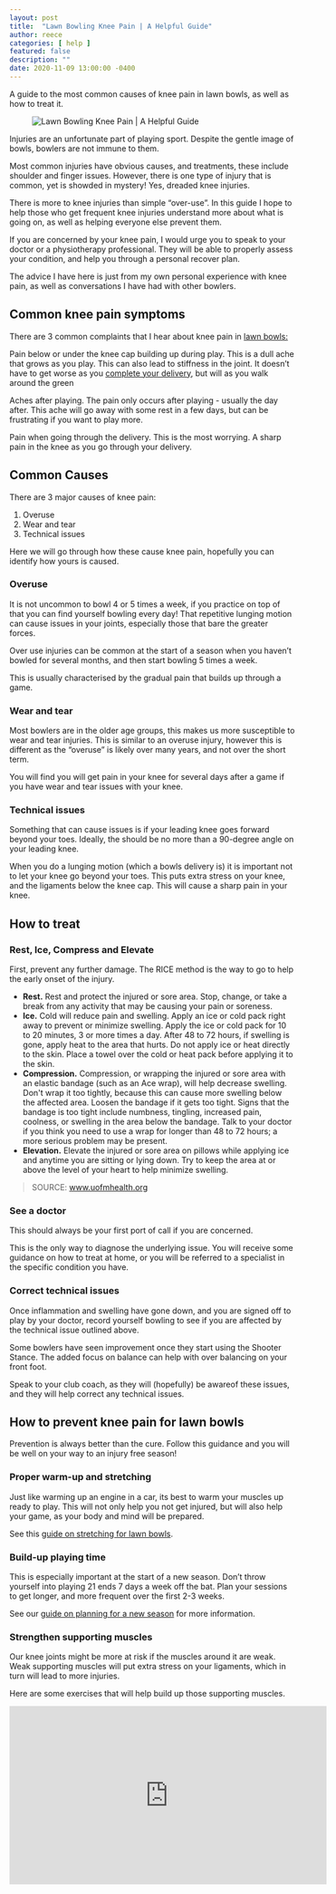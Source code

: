 ```yaml
---
layout: post
title:  "Lawn Bowling Knee Pain | A Helpful Guide"
author: reece
categories: [ help ]
featured: false
description: ""
date: 2020-11-09 13:00:00 -0400
---
```

    

<!-- wp:paragraph -->
<p xmlns="http://www.w3.org/1999/xhtml">A guide to the most common causes of knee pain in lawn bowls, as well as how to treat it.</p>
<!-- /wp:paragraph -->

<!-- wp:image {"id":204,"sizeSlug":"full","linkDestination":"none"} -->
<figure class="wp-block-image size-full"><img src="/img/posts/lawn-bowls-knee-pain.jpeg" alt="Lawn Bowling Knee Pain | A Helpful Guide" class="wp-image-204"/></figure>
<!-- /wp:image -->

<!-- wp:paragraph -->
<p>Injuries are an unfortunate part of playing sport. Despite the gentle image of bowls, bowlers are not immune to them.</p>
<!-- /wp:paragraph -->

<!-- wp:paragraph -->
<p>Most common injuries have obvious causes, and treatments, these include shoulder and finger issues. However, there is one type of injury that is common, yet is showded in mystery! Yes, dreaded knee injuries.</p>
<!-- /wp:paragraph -->

<!-- wp:paragraph -->
<p>There is more to knee injuries than simple “over-use”. In this guide I hope to help those who get frequent knee injuries understand more about what is going on, as well as helping everyone else prevent them.</p>
<!-- /wp:paragraph -->

<!-- wp:paragraph -->
<p>If you are concerned by your knee pain, I would urge you to speak to your doctor or a physiotherapy professional. They will be able to properly assess your condition, and help you through a personal recover plan.</p>
<!-- /wp:paragraph -->

<!-- wp:paragraph -->
<p>The advice I have here is just from my own personal experience with knee pain, as well as conversations I have had with other bowlers.</p>
<!-- /wp:paragraph -->

<!-- wp:heading -->
<h2><a href="#common-knee-pain-symptoms"></a>Common knee pain symptoms</h2>
<!-- /wp:heading -->

<!-- wp:paragraph -->
<p>There are 3 common complaints that I hear about knee pain in <a href="https://www.jackhighbowls.com/help/is-lawn-bowls-dangerous/">lawn bowls:</a></p>
<!-- /wp:paragraph -->

<!-- wp:paragraph -->
<p>Pain below or under the knee cap building up during play. This is a dull ache that grows as you play. This can also lead to stiffness in the joint. It doesn’t have to get worse as you <a href="https://www.jackhighbowls.com/help/5-fundamental-ways-to-improve-your-lawn-bowls-delivery/">complete your delivery</a>, but will as you walk around the green</p>
<!-- /wp:paragraph -->

<!-- wp:paragraph -->
<p>Aches after playing. The pain only occurs after playing - usually the day after. This ache will go away with some rest in a few days, but can be frustrating if you want to play more.</p>
<!-- /wp:paragraph -->

<!-- wp:paragraph -->
<p>Pain when going through the delivery. This is the most worrying. A sharp pain in the knee as you go through your delivery.</p>
<!-- /wp:paragraph -->

<!-- wp:heading -->
<h2><a href="#common-causes"></a>Common Causes</h2>
<!-- /wp:heading -->

<!-- wp:paragraph -->
<p>There are 3 major causes of knee pain:</p>
<!-- /wp:paragraph -->

<!-- wp:list {"ordered":true} -->
<ol><li>Overuse</li><li>Wear and tear</li><li>Technical issues</li></ol>
<!-- /wp:list -->

<!-- wp:paragraph -->
<p>Here we will go through how these cause knee pain, hopefully you can identify how yours is caused.</p>
<!-- /wp:paragraph -->

<!-- wp:heading {"level":3} -->
<h3><a href="#overuse"></a>Overuse</h3>
<!-- /wp:heading -->

<!-- wp:paragraph -->
<p>It is not uncommon to bowl 4 or 5 times a week, if you practice on top of that you can find yourself bowling every day! That repetitive lunging motion can cause issues in your joints, especially those that bare the greater forces.</p>
<!-- /wp:paragraph -->

<!-- wp:paragraph -->
<p>Over use injuries can be common at the start of a season when you haven’t bowled for several months, and then start bowling 5 times a week.</p>
<!-- /wp:paragraph -->

<!-- wp:paragraph -->
<p>This is usually characterised by the gradual pain that builds up through a game.</p>
<!-- /wp:paragraph -->

<!-- wp:heading {"level":3} -->
<h3><a href="#wear-and-tear"></a>Wear and tear</h3>
<!-- /wp:heading -->

<!-- wp:paragraph -->
<p>Most bowlers are in the older age groups, this makes us more susceptible to wear and tear injuries. This is similar to an overuse injury, however this is different as the “overuse” is likely over many years, and not over the short term.</p>
<!-- /wp:paragraph -->

<!-- wp:paragraph -->
<p>You will find you will get pain in your knee for several days after a game if you have wear and tear issues with your knee.</p>
<!-- /wp:paragraph -->

<!-- wp:heading {"level":3} -->
<h3><a href="#technical-issues"></a>Technical issues</h3>
<!-- /wp:heading -->

<!-- wp:paragraph -->
<p>Something that can cause issues is if your leading knee goes forward beyond your toes. Ideally, the should be no more than a 90-degree angle on your leading knee.</p>
<!-- /wp:paragraph -->

<!-- wp:paragraph -->
<p>When you do a lunging motion (which a bowls delivery is) it is important not to let your knee go beyond your toes. This puts extra stress on your knee, and the ligaments below the knee cap. This will cause a sharp pain in your knee.</p>
<!-- /wp:paragraph -->

<!-- wp:heading -->
<h2><a href="#how-to-treat"></a>How to treat</h2>
<!-- /wp:heading -->

<!-- wp:heading {"level":3} -->
<h3><a href="#rest-ice-compress-and-elevate"></a>Rest, Ice, Compress and Elevate</h3>
<!-- /wp:heading -->

<!-- wp:paragraph -->
<p>First, prevent any further damage. The RICE method is the way to go to help the early onset of the injury.</p>
<!-- /wp:paragraph -->

<!-- wp:list -->
<ul><li><strong>Rest.</strong> Rest and protect the injured or sore area. Stop, change, or take a break from any activity that may be causing your pain or soreness.</li><li><strong>Ice.</strong> Cold will reduce pain and swelling. Apply an ice or cold pack right away to prevent or minimize swelling. Apply the ice or cold pack for 10 to 20 minutes, 3 or more times a day. After 48 to 72 hours, if swelling is gone, apply heat to the area that hurts. Do not apply ice or heat directly to the skin. Place a towel over the cold or heat pack before applying it to the skin.</li><li><strong>Compression.</strong> Compression, or wrapping the injured or sore area with an elastic bandage (such as an Ace wrap), will help decrease swelling. Don't wrap it too tightly, because this can cause more swelling below the affected area. Loosen the bandage if it gets too tight. Signs that the bandage is too tight include numbness, tingling, increased pain, coolness, or swelling in the area below the bandage. Talk to your doctor if you think you need to use a wrap for longer than 48 to 72 hours; a more serious problem may be present.</li><li><strong>Elevation.</strong> Elevate the injured or sore area on pillows while applying ice and anytime you are sitting or lying down. Try to keep the area at or above the level of your heart to help minimize swelling.</li></ul>
<!-- /wp:list -->

<!-- wp:quote -->
<blockquote class="wp-block-quote"><p>SOURCE: <a href="#:~:text=As%20soon%20as%20possible%20after,the%20injured%20or%20sore%20area">www.uofmhealth.org</a></p></blockquote>
<!-- /wp:quote -->

<!-- wp:heading {"level":3} -->
<h3><a href="#see-a-doctor"></a>See a doctor</h3>
<!-- /wp:heading -->

<!-- wp:paragraph -->
<p>This should always be your first port of call if you are concerned.</p>
<!-- /wp:paragraph -->

<!-- wp:paragraph -->
<p>This is the only way to diagnose the underlying issue. You will receive some guidance on how to treat at home, or you will be referred to a specialist in the specific condition you have.</p>
<!-- /wp:paragraph -->

<!-- wp:heading {"level":3} -->
<h3><a href="#correct-technical-issues"></a>Correct technical issues</h3>
<!-- /wp:heading -->

<!-- wp:paragraph -->
<p>Once inflammation and swelling have gone down, and you are signed off to play by your doctor, record yourself bowling to see if you are affected by the technical issue outlined above.</p>
<!-- /wp:paragraph -->

<!-- wp:paragraph -->
<p>Some bowlers have seen improvement once they start using the Shooter Stance. The added focus on balance can help with over balancing on your front foot.</p>
<!-- /wp:paragraph -->

<!-- wp:paragraph -->
<p>Speak to your club coach, as they will (hopefully) be awareof these issues, and they will help correct any technical issues.</p>
<!-- /wp:paragraph -->

<!-- wp:heading -->
<h2><a href="#how-to-prevent-knee-pain-for-lawn-bowls"></a>How to prevent knee pain for lawn bowls</h2>
<!-- /wp:heading -->

<!-- wp:paragraph -->
<p>Prevention is always better than the cure. Follow this guidance and you will be well on your way to an injury free season!</p>
<!-- /wp:paragraph -->

<!-- wp:heading {"level":3} -->
<h3><a href="#proper-warm-up-and-stretching"></a>Proper warm-up and stretching</h3>
<!-- /wp:heading -->

<!-- wp:paragraph -->
<p>Just like warming up an engine in a car, its best to warm your muscles up ready to play. This will not only help you not get injured, but will also help your game, as your body and mind will be prepared.</p>
<!-- /wp:paragraph -->

<!-- wp:paragraph -->
<p>See this <a href="https://assets.sportstg.com/assets/console/document/documents/Simple%20Tips%20and%20Exercises%20for%20Lawn%20Bowls%20to%20prevent%20injury.pdf">guide on stretching for lawn bowls</a>.</p>
<!-- /wp:paragraph -->

<!-- wp:heading {"level":3} -->
<h3><a href="#build-up-playing-time"></a>Build-up playing time</h3>
<!-- /wp:heading -->

<!-- wp:paragraph -->
<p>This is especially important at the start of a new season. Don’t throw yourself into playing 21 ends 7 days a week off the bat. Plan your sessions to get longer, and more frequent over the first 2-3 weeks.</p>
<!-- /wp:paragraph -->

<!-- wp:paragraph -->
<p>See our <a href="https://www.jackhighbowls.com/help/how-to-prepare-for-a-new-lawn-bowls-season/">guide on planning for a new season</a> for more information.</p>
<!-- /wp:paragraph -->

<!-- wp:heading {"level":3} -->
<h3><a href="#strengthen-supporting-muscles"></a>Strengthen supporting muscles</h3>
<!-- /wp:heading -->

<!-- wp:paragraph -->
<p>Our knee joints might be more at risk if the muscles around it are weak. Weak supporting muscles will put extra stress on your ligaments, which in turn will lead to more injuries.</p>
<!-- /wp:paragraph -->

<!-- wp:paragraph -->
<p>Here are some exercises that will help build up those supporting muscles.</p>
<!-- /wp:paragraph -->

<!-- wp:html -->
<iframe width="560" height="315" src="https://www.youtube.com/embed/ks6lsW2vkOw" frameborder="0" allow="accelerometer; autoplay; clipboard-write; encrypted-media; gyroscope; picture-in-picture" allowfullscreen="allowfullscreen"></iframe>
<!-- /wp:html -->
    